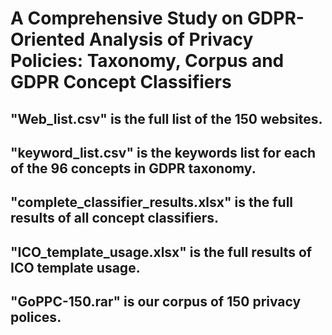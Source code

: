 # A Comprehensive Study on GDPR-Oriented Analysis of Privacy Policies: Taxonomy, Corpus and GDPR Concept Classifiers

## "Web_list.csv" is the full list of the 150 websites.

## "keyword_list.csv" is the keywords list for each of the 96 concepts in GDPR taxonomy.

## "complete_classifier_results.xlsx" is the full results of all concept classifiers.

## "ICO_template_usage.xlsx" is the full results of ICO template usage.

## "GoPPC-150.rar" is our corpus of 150 privacy polices.

